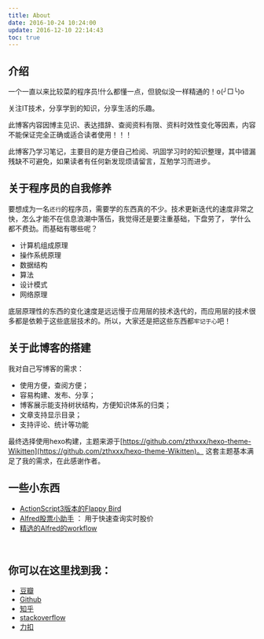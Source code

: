 ```yaml
---
title: About
date: 2016-10-24 10:24:00
update: 2016-12-10 22:14:43
toc: true
---
```



##  介绍

一个一直以来比较菜的程序员!什么都懂一点，但貌似没一样精通的！o(╯□╰)o

关注IT技术，分享学到的知识，分享生活的乐趣。

此博客内容因博主见识、表达措辞、查阅资料有限、资料时效性变化等因素，内容不能保证完全正确或适合读者使用！！！

此博客乃学习笔记，主要目的是方便自己检阅、巩固学习时的知识整理，其中错漏残缺不可避免，如果读者有任何新发现烦请留言，互勉学习而进步。

## 关于程序员的自我修养

要想成为一名`还行`的程序员，需要学的东西真的不少。技术更新迭代的速度非常之快，怎么才能不在信息浪潮中落伍，我觉得还是要注重基础，下盘劳了，
学什么都不费劲。而基础有哪些呢？

- 计算机组成原理
- 操作系统原理
- 数据结构
- 算法
- 设计模式
- 网络原理

底层原理性的东西的变化速度是远远慢于应用层的技术迭代的，而应用层的技术很多都是依赖于这些底层技术的。所以，大家还是把这些东西都`牢记于心`吧！


## 关于此博客的搭建

我对自己写博客的需求：

- 使用方便，查阅方便；
- 容易构建、发布、分享；
- 博客展示能支持树状结构，方便知识体系的归类；
- 文章支持显示目录；
- 支持评论、统计等功能

最终选择使用hexo构建，主题来源于[https://github.com/zthxxx/hexo-theme-Wikitten](https://github.com/zthxxx/hexo-theme-Wikitten)。
这套主题基本满足了我的需求，在此感谢作者。


## 一些小东西

- [ActionScript3版本的Flappy Bird](https://github.com/shjlone/flappybird)
- [Alfred股票小助手](https://github.com/shjlone/stock-assistant) ： 用于快速查询实时股价
- [精选的Alfred的workflow](https://github.com/shjlone/alfred_workflow)

<br/>

## 你可以在这里找到我：

- [豆瓣](https://www.douban.com/people/alonepig/)
- [Github](https://github.com/shjlone)
- [知乎]()
- [stackoverflow](https://stackoverflow.com/users/1317183/loneqd)
- [力扣](https://leetcode-cn.com/u/loneqd/)


